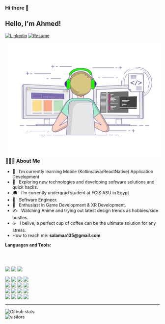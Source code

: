 ### Hi there 👋

<!--
**salama135/salama135** is a ✨ _special_ ✨ repository because its `README.md` (this file) appears on your GitHub profile.

Here are some ideas to get you started:

- 🔭 I’m currently working on ...
- 🌱 I’m currently learning ...
- 👯 I’m looking to collaborate on ...
- 🤔 I’m looking for help with ...
- 💬 Ask me about ...
- 📫 How to reach me: ...
- 😄 Pronouns: ...
- ⚡ Fun fact: ...
-->


<!-- Your title -->
## Hello, I'm Ahmed!

<!-- Your badges
You can use the website to generate badges: https://shields.io/
-->

[![Linkedin](https://img.shields.io/badge/-LinkedIn-blue?style=flat&logo=Linkedin&logoColor=white)](https://www.linkedin.com/in/ahmed-salama-182408161/)
[![Resume](https://img.shields.io/badge/Resume-<COLOR>.svg)](https://drive.google.com/file/d/1Qp93JU_h-igL1Kn3spHQ8-F4EqDOZunk/view?usp=sharing)



        
<img align="right" alt="GIF" src="https://raw.githubusercontent.com/devSouvik/devSouvik/master/gif3.gif" width="500"/>

<h3> 👨🏻‍💻 About Me </h3>

- 🔭 &nbsp; I’m currently learning Mobile (Kotlin/Java/ReactNative) Application Development
- 🤔 &nbsp; Exploring new technologies and developing software solutions and quick hacks.
- 🎓 &nbsp; I’m currently undergrad student at FCIS ASU in Egypt
- 💼 &nbsp; Software Engineer.
- 🌱 &nbsp; Enthusiast in Game Development & XR Development.
- ✍️ &nbsp; Watching Anime and trying out latest design trends as hobbies/side hustles.
- ☕ &nbsp; I belive, a perfect cup of coffee can be the ultimate solution for any stress. 
- How to reach me: __salamaa135@gmail.com__
&nbsp;



**Languages and Tools:**

  <br />
  <br />

  <code><img width="8%"  src="https://cdn.worldvectorlogo.com/logos/c.svg"></code>
  <code><img width="8%"  src="https://cdn.svgporn.com/logos/c.svg"></code>
  <code><img width="8%"  src="https://cdn.svgporn.com/logos/c-sharp.svg"></code>

<p>
  <code><img width="15%" src="https://www.vectorlogo.zone/logos/java/java-ar21.svg"></code>
  <code><img width="15%" src="https://www.vectorlogo.zone/logos/javascript/javascript-ar21.svg"></code>
  <code><img width="15%" src="https://www.vectorlogo.zone/logos/python/python-ar21.svg"></code>
  <code><img width="15%" src="https://www.vectorlogo.zone/logos/php/php-ar21.svg"></code>
  <br />
   <code><img width="15%" src="https://www.vectorlogo.zone/logos/w3_html5/w3_html5-ar21.svg"></code>
  <code><img width="15%" src="https://www.vectorlogo.zone/logos/netlifyapp_watercss/netlifyapp_watercss-ar21.svg"></code>
  <code><img width="15%" src="https://www.vectorlogo.zone/logos/reactjs/reactjs-ar21.svg"></code>
  <code><img width="15%" src="https://www.vectorlogo.zone/logos/getbootstrap/getbootstrap-ar21.svg"></code>
  <br />
  <code><img width="15%" src="https://www.vectorlogo.zone/logos/mysql/mysql-ar21.svg"></code>
  <code><img width="15%" src="https://www.vectorlogo.zone/logos/mongodb/mongodb-ar21.svg"></code>
  <code><img width="15%" src="https://www.vectorlogo.zone/logos/sqlite/sqlite-ar21.svg"></code>
  <code><img width="15%" src="https://www.vectorlogo.zone/logos/oracle/oracle-ar21.svg"></code>
  <br />
  <code><img width="15%" src="https://www.vectorlogo.zone/logos/android/android-ar21.svg"></code>
  <code><img width="15%" src="https://www.vectorlogo.zone/logos/firebase/firebase-ar21.svg"></code>
  <code><img width="15%" src="https://www.vectorlogo.zone/logos/w3c_xml/w3c_xml-ar21.svg"></code>
  <code><img width="15%" src="https://www.vectorlogo.zone/logos/git-scm/git-scm-ar21.svg"></code>
</p>

---


![Github stats](https://github-readme-stats.vercel.app/api?username=salama135&show_icons=true&hide_border=true)
<br/>
![visitors](https://visitor-badge.laobi.icu/badge?page_id=salama135)

